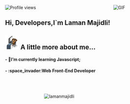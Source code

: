 ![Profile views](https://gpvc.arturio.dev/LamanMajidli)
<img align="right" object-fit="cover" alt="GIF" height="300px" width="30%" src="https://media.giphy.com/media/R03zWv5p1oNSQd91EP/giphy.gif" />
<div align="left">
<h2> Hi, Developers,I`m Laman Majidli!</h2>
<h2> <img src="https://github.com/keshavsingh4522/keshavsingh4522/blob/master/Assets/Monkey_Kid_Coding.gif" width="45px">  A little more about me...  </h2>
 <h4> 
- 🌱I’m currently learning Javascript;<h4>
 <h4>   - 	:space_invader:Web Front-End Developer  </h4>
  <br>
  <br>
 <p align="center" > <img src="https://github-readme-stats.vercel.app/api?username=LamanMajidli&show_icons=true&theme=gotham" alt="lamanmajidli" />
  </div>
